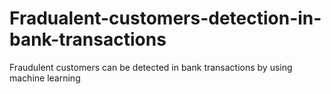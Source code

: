 # Fradualent-customers-detection-in-bank-transactions
Fraudulent customers can be detected in bank transactions by using machine learning
